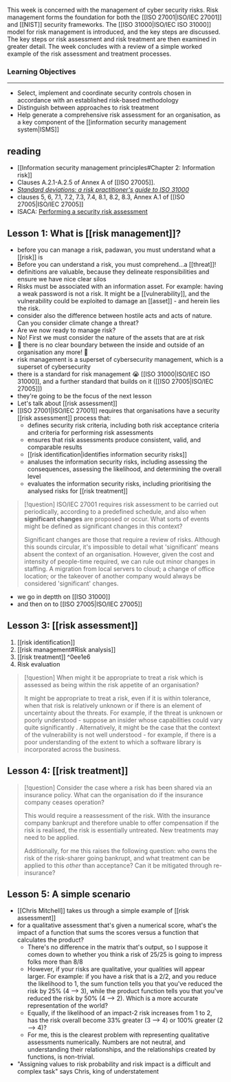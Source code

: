 This week is concerned with the management of cyber security risks. Risk management forms the foundation for both the [[ISO 27001|ISO/IEC 27001]] and [[NIST]] security frameworks. The [[ISO 31000|ISO/IEC ISO 31000]]  model for risk management is introduced, and the key steps are discussed. The key steps or  risk assessment and risk treatment are then examined in greater detail. The week concludes with a review of a simple worked example of the risk assessment and treatment processes.

### Learning Objectives

---

- Select, implement and coordinate security controls chosen in accordance with an established risk-based methodology
- Distinguish between approaches to risk treatment
- Help generate a comprehensive risk assessment for an organisation, as a key component of the [[information security management system|ISMS]]

## reading
- [[Information security management principles#Chapter 2: Information risk]]
- Clauses A.2.1-A.2.5 of Annex A of [[ISO 27005]].
- [_Standard deviations: a risk practitioner's guide to ISO 31000_](https://www.theirm.org/news/standard-deviations-a-risk-practitioner-guide-to-iso-31000/ "Standard deviations")
- clauses 5, 6, 7.1, 7.2, 7.3, 7.4, 8.1, 8.2, 8.3, Annex A.1 of [[ISO 27005|ISO/IEC 27005]]
- ISACA: [Performing a security risk assessment](https://www.isaca.org/resources/isaca-journal/past-issues/2010/performing-a-security-risk-assessment)

## Lesson 1: What is [[risk management]]?
- before you can manage a risk, padawan, you must understand what a [[risk]] is
- Before you can understand a risk, you must comprehend...a [[threat]]!
- definitions are valuable, because they delineate responsibilities and ensure we have nice clear silos
- Risks must be associated with an information asset. For example: having a weak password is not a risk. It might be a [[vulnerability]], and the vulnerability could be exploited to damage an [[asset]] - and herein lies the risk.
- consider also the difference between hostile acts and acts of nature. Can you consider climate change a threat?
- Are we now ready to manage risk?
- No! First we must consider the nature of the assets that are at risk
- 🚨 there is no clear boundary between the inside and outside of an organisation any more! 🚨
- risk management is a superset of cybersecurity management, which is a superset of cybersecurity
- there is a standard for risk management 😭 [[ISO 31000|ISO/IEC ISO 31000]], and a further standard that builds on it ([[ISO 27005|ISO/IEC 27005]])
- they're going to be the focus of the next lesson
- Let's talk about [[risk assessment]]
- [[ISO 27001|ISO/IEC 27001]] requires that organisations have a security [[risk assessment]] process that:
	- defines security risk criteria, including both risk acceptance criteria and criteria for performing risk assessments
	- ensures that risk assessments produce consistent, valid, and comparable results
	- [[risk identification|identifies information security risks]]
	- analuses the information security risks, including assessing the consequences, assessing the likelihood, and determining the overall level
	- evaluates the information security risks, including prioritising the analysed risks for [[risk treatment]]

>[!question] ISO/IEC 27001 requires risk assessment to be carried out periodically, according to a predefined schedule, and also when **significant changes** are proposed or occur. What sorts of events might be defined as significant changes in this context?
>
>Significant changes are those that require a review of risks. Although this sounds circular, it's impossible to detail what 'significant' means absent the context of an organisation. However, given the cost and intensity of people-time required, we can rule out minor changes in staffing. A migration from local servers to cloud; a change of office location; or the takeover of another company would always be considered 'significant' changes.

- we go in deptth on [[ISO 31000]]
- and then on to [[ISO 27005|ISO/IEC 27005]]

## Lesson 3: [[risk assessment]]
1. [[risk identification]]
2. [[risk management#Risk analysis]]
3. [[risk treatment]] ^0ee1e6
4. Risk evaluation
>[!question] When might it be appropriate to treat a risk which is assessed as being within the risk appetite of an organisation?
>
>It might be appropriate to treat a risk, even if it is within tolerance, when that risk is relatively unknown or if there is an element of uncertainty about the threats. For example, if the threat is unknown or poorly understood - suppose an insider whose capabilities could vary quite significantly . Alternatively, it might be the case that the context of the vulnerability is not well understood - for example, if there is a poor understanding of the extent to which a software library is incorporated across the business.

## Lesson 4: [[risk treatment]]
>[!question] Consider the case where a risk has been shared via an insurance policy. What can the organisation do if the insurance company ceases operation?
>
>This would require a reassessment of the risk. With the insurance company bankrupt and therefore unable to offer compensation if the risk is realised, the risk is essentially untreated. New treatments may need to be applied. 
>
>Additionally, for me this raises the following question: who owns the risk of the risk-sharer going bankrupt, and what treatment can be applied to this *other* than acceptance? Can it be mitigated through re-insurance?

## Lesson 5: A simple scenario
- [[Chris Mitchell]] takes us through a simple example of [[risk assessment]]
- for a qualitative assessment that's given a numerical score, what's the impact of a function that sums the scores versus a function that calculates the product? 
	- There's no difference in the matrix that's output, so I suppose it comes down to whether you think a risk of 25/25 is going to impress folks more than 8/8
	- However, if your risks are qualitative, your qualities will appear larger. For example: if you have a risk that is a 2/2, and you reduce the likelihood to 1, the sum function tells you that you've reduced the risk by 25% (4 --> 3), while the product function tells you that you've reduced the risk by 50% (4 --> 2). Which is a more accurate representation of the world?
	- Equally, if the likelihood of an impact-2 risk increases from 1 to 2, has the risk overall become 33% greater (3 --> 4) or 100% greater (2 --> 4)?
	- For me, this is the clearest problem with representing qualitative assessments numerically. Numbers are not neutral, and understanding their relationships, and the relationships created by functions, is non-trivial.
- "Assigning values to risk probability and risk impact is a difficult and complex task" says Chris, king of understatement
